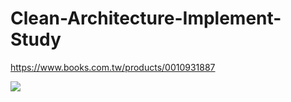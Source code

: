 # Clean-Architecture-Implement-Study


https://www.books.com.tw/products/0010931887

![](https://cf-assets2.tenlong.com.tw/products/images/000/180/544/original/9786263331815_bc.jpg?1658825299)
